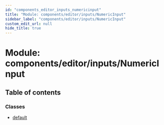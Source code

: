 ```yaml
---
id: "components_editor_inputs_numericinput"
title: "Module: components/editor/inputs/NumericInput"
sidebar_label: "components/editor/inputs/NumericInput"
custom_edit_url: null
hide_title: true
---
```


# Module: components/editor/inputs/NumericInput

## Table of contents

### Classes

- [default](../classes/components_editor_inputs_numericinput.default.md)
